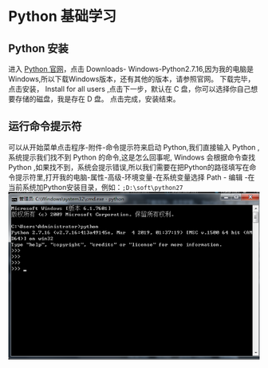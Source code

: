 # Python 基础学习

## Python 安装

进入 [Python 官网](www.Python.com)，点击 Downloads- Windows-Python2.7.16,因为我的电脑是Windows,所以下载Windows版本，还有其他的版本，请参照官网。
下载完毕，点击安装， Install for all users ,点击下一步，默认在 C 盘，你可以选择你自己想要存储的磁盘，我是存在 D 盘。
点击完成，安装结束。

## 运行命令提示符
可以从开始菜单点击程序-附件-命令提示符来启动 Python,我们直接输入 Python ,系统提示我们找不到 Python 的命令,这是怎么回事呢, Windows 会根据命令查找 Python ,如果找不到，系统会提示错误,所以我们需要在把Python的路径填写在命令提示符里,打开我的电脑-属性-高级-环境变量-在系统变量选择 Path - 编辑 -在当前系统加Python安装目录，例如：```;D:\soft\python27```
![](./image/运行成功.png)
